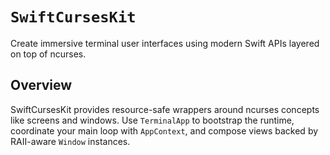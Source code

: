 # ``SwiftCursesKit``

Create immersive terminal user interfaces using modern Swift APIs layered on top of ncurses.

## Overview

SwiftCursesKit provides resource-safe wrappers around ncurses concepts like screens and windows. Use ``TerminalApp`` to bootstrap the runtime, coordinate your main loop with ``AppContext``, and compose views backed by RAII-aware ``Window`` instances.
